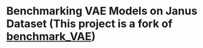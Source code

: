 # Benchmarking VAE Models on Janus Dataset (This project is a fork of [benchmark_VAE](https://github.com/clementchadebec/benchmark_VAE))
